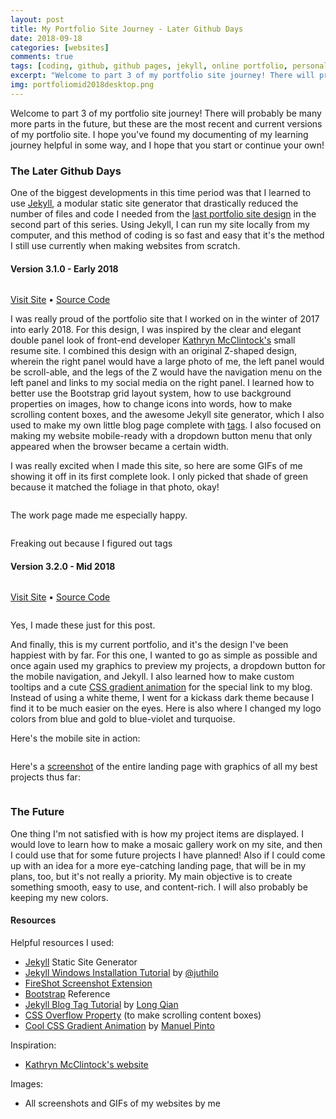 ```yaml
---
layout: post
title: My Portfolio Site Journey - Later Github Days
date: 2018-09-18
categories: [websites]
comments: true
tags: [coding, github, github pages, jekyll, online portfolio, personal website, portfolio website, web design, web development]
excerpt: "Welcome to part 3 of my portfolio site journey! There will probably be many more parts in the future, but these are the most recent and current versions of my portfolio site. I hope you've found my documenting of my learning journey helpful in some way, and I hope that you start or continue your own!"
img: portfoliomid2018desktop.png
---
```


<!--
<iframe class="video" src="https://www.youtube.com/embed/QZ9LLsWWMtY" frameborder="0" allow="accelerometer; autoplay; encrypted-media; gyroscope; picture-in-picture" allowfullscreen></iframe>
-->

<p><first-letter>W</first-letter>elcome to part 3 of my portfolio site journey! There will probably be many more parts in the future, but these are the most recent and current versions of my portfolio site. I hope you've found my documenting of my learning journey helpful in some way, and I hope that you start or continue your own!</p>

<h3>The Later Github Days</h3>

<p>One of the biggest developments in this time period was that I learned to use <a href="https://jekyllrb.com/" target="_blank">Jekyll</a>, a modular static site generator that drastically reduced the number of files and code I needed from the <a href="{{ site.url }}/2018-blog/posts/my-portfolio-site-journey-early-github-days">last portfolio site design</a> in the second part of this series. Using Jekyll, I can run my site locally from my computer, and this method of coding is so fast and easy that it's the method I still use currently when making websites from scratch.</p>

<h4 id="third-portfolio">Version 3.1.0 - Early 2018</h4>

<img src="{{ site.url }}/img/thirdportfolio.png" alt="" class="img-fluid"/>

<p class="caption"><a href="https://lizberberena.com/2018" target="_blank">Visit Site</a> • <a href="https://github.com/lizberberena/2018" target="_blank">Source Code</a></p>

<p>I was really proud of the portfolio site that I worked on in the winter of 2017 into early 2018. For this design, I was inspired by the clear and elegant double panel look of front-end developer <a href="http://www.kathrynmcclintock.com/" target="_blank">Kathryn McClintock's</a> small resume site. I combined this design with an original Z-shaped design, wherein the right panel would have a large photo of me, the left panel would be scroll-able, and the legs of the Z would have the navigation menu on the left panel and links to my social media on the right panel. I learned how to better use the Bootstrap grid layout system, how to use background properties on images, how to change icons into words, how to make scrolling content boxes, and the awesome Jekyll site generator, which I also used to make my own little blog page complete with <a href="http://longqian.me/2017/02/09/github-jekyll-tag/" target="_blank">tags</a>. I also focused on making my website mobile-ready with a dropdown button menu that only appeared when the browser became a certain width.</p>

<p>I was really excited when I made this site, so here are some GIFs of me showing it off in its first complete look. I only picked that shade of green because it matched the foliage in that photo, okay!</p>

<img src="{{ site.url }}/img/newportfoliositemobile.gif" alt="" class="img-fluid"/>

<p class="caption">The work page made me especially happy.</p>

<img src="{{ site.url }}/img/TAGS.gif" alt="" class="img-fluid"/>

<p class="caption">Freaking out because I figured out tags</p>

<h4 id="fourth-portfolio">Version 3.2.0 - Mid 2018</h4>

<img src="{{ site.url }}/img/portfoliomid2018mobile.png" alt="" class="img-fluid"/>

<p class="caption"><a href="{{ site.url }}/2019" target="_blank">Visit Site</a>  • <a href="https://github.com/lizberberena/2019">Source Code</a></p>

<img src="{{ site.url }}/img/portfoliomid2018desktop.png" alt="" class="img-fluid"/>

<p class="caption">Yes, I made these just for this post.</p>

<p>And finally, this is my current portfolio, and it's the design I've been happiest with by far. For this one, I wanted to go as simple as possible and once again used my graphics to preview my projects, a dropdown button for the mobile navigation, and Jekyll. I also learned how to make custom tooltips and a cute <a href="https://codepen.io/P1N2O/pen/pyBNzX" target="_blank">CSS gradient animation</a> for the special link to my blog. Instead of using a white theme, I went for a kickass dark theme because I find it to be much easier on the eyes. Here is also where I changed my logo colors from blue and gold to blue-violet and turquoise.</p>

<p>Here's the mobile site in action:</p>

<img src="{{ site.url }}/img/portfolio2018onmobile.gif" alt="" class="img-fluid"/>

<p>Here's a <a href="https://addons.mozilla.org/en-US/firefox/addon/fireshot/" target="_blank">screenshot</a> of the entire landing page with graphics of all my best projects thus far:</p>

<img src="{{ site.url }}/img/portfoliobylizorg.png" alt="" class="img-fluid"/>

<h3>The Future</h3>

<p>One thing I'm not satisfied with is how my project items are displayed. I would love to learn how to make a mosaic gallery work on my site, and then I could use that for some future projects I have planned! Also if I could come up with an idea for a more eye-catching landing page, that will be in my plans, too, but it's not really a priority. My main objective is to create something smooth, easy to use, and content-rich. I will also probably be keeping my new colors.</p>

<h4>Resources</h4>

<p>Helpful resources I used:</p>

<ul>
	<li><a href="http://jekyllrb.com" target="_blank">Jekyll</a> Static Site Generator</li>
	<li><a href="http://jekyll-windows.juthilo.com/" target="_blank">Jekyll Windows Installation Tutorial</a> by <a href="http://twitter.com/juthilo" target="_blank">@juthilo</a></li>
	<li><a href="https://addons.mozilla.org/en-US/firefox/addon/fireshot/" target="_blank">FireShot Screenshot Extension</a></li>
	<li><a href="https://getbootstrap.com/docs/4.0/components/dropdowns/" target="_blank">Bootstrap</a> Reference</li>
	<li><a href="http://longqian.me/2017/02/09/github-jekyll-tag/" target="_blank">Jekyll Blog Tag Tutorial</a> by <a href="http://longqian.me/" target="_blank">Long Qian</a></li>
	<li><a href="https://www.w3schools.com/cssref/pr_pos_overflow.asp" target="_blank">CSS Overflow Property</a> (to make scrolling content boxes)</li>
	<li><a href="https://codepen.io/P1N2O/pen/pyBNzX" target="_blank">Cool CSS Gradient Animation</a> by <a href="https://manuelpinto.in/" target="_blank">Manuel Pinto</a></li>
</ul>

<p>Inspiration:</p>

<ul>
	<li><a href="http://www.kathrynmcclintock.com/" target="_blank">Kathryn McClintock's website</a></li>
</ul>

<p>Images:</p>

<ul>
	<li>All screenshots and GIFs of my websites by me</li>
</ul>
